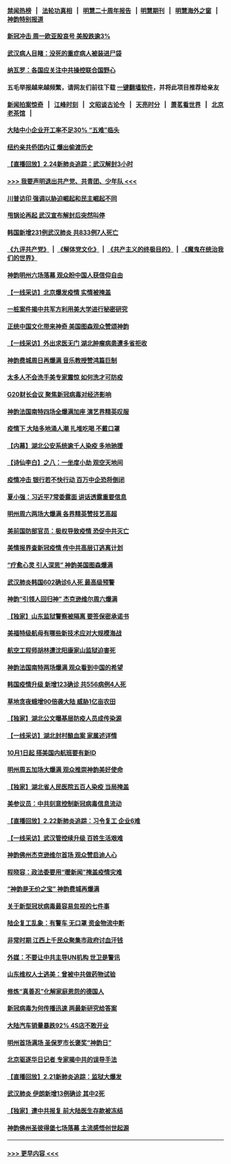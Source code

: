 #### [禁闻热榜](热点新闻.md?=0)  &nbsp;&nbsp;|&nbsp;&nbsp; [法轮功真相](https://github.com/gfw-breaker/truth/blob/master/README.md?=0) &nbsp;&nbsp;|&nbsp;&nbsp; [明慧二十周年报告](https://github.com/gfw-breaker/mh-reports/blob/master/README.md?=0) &nbsp;&nbsp;|&nbsp;&nbsp;[明慧期刊](https://github.com/gfw-breaker/mh-qikan) &nbsp;&nbsp;|&nbsp;&nbsp; [明慧海外之窗](https://github.com/gfw-breaker/mh-news/blob/master/README.md?=0) &nbsp;&nbsp;|&nbsp;&nbsp; [神韵特别报道](https://github.com/gfw-breaker/mh-news/blob/master/shenyun.md?=0)
#### [新冠冲击 周一欧亚股哀号 美股跌逾3%](../pages/nf4514/n11892648.md?t=02250631) 
#### [武汉病人目睹：没死的重症病人被装进尸袋](../pages/nf4514/n11892728.md?t=02250631) 
#### [纳瓦罗：各国应关注中共操控联合国野心](../pages/nf4514/n11892856.md?t=02250631) 
#### 五毛举报越来越频繁，请网友们前往下载 [一键翻墙软件](https://github.com/gfw-breaker/ssr-accounts)，并将此项目推荐给亲友
#### [新闻拍案惊奇](https://github.com/gfw-breaker/banned-news/blob/master/pages/link4.md) &nbsp;&nbsp;|&nbsp;&nbsp; [江峰时刻](https://github.com/gfw-breaker/banned-news/blob/master/pages/link4.md) &nbsp;&nbsp;|&nbsp;&nbsp; [文昭谈古论今](https://github.com/gfw-breaker/banned-news/blob/master/pages/link4.md) &nbsp;&nbsp;|&nbsp;&nbsp; [天亮时分](https://github.com/gfw-breaker/banned-news/blob/master/pages/link4.md) &nbsp;&nbsp;|&nbsp;&nbsp; [萧茗看世界](https://github.com/gfw-breaker/banned-news/blob/master/pages/link4.md) &nbsp;&nbsp;|&nbsp;&nbsp; [北京老茶馆](https://github.com/gfw-breaker/banned-news/blob/master/pages/link4.md) &nbsp;&nbsp;|&nbsp;&nbsp; 
#### [大陆中小企业开工率不足30% “五难”临头](../pages/nf4514/n11892702.md?t=02250631) 
#### [纽约亲共侨团内讧 爆出偷渡历史](../pages/nf4514/n11891235.md?t=02250631) 
#### [【直播回放】2.24新肺炎追踪：武汉解封3小时](../pages/nf4514/n11892242.md?t=02250631) 
#### [>>> 我要声明退出共产党、共青团、少年队 <<<](https://github.com/begood0513/goodnews/blob/master/quit/letter.md) 
#### [川普访印 强调以胁迫崛起和民主崛起不同](../pages/nf4514/n11891855.md?t=02250631) 
#### [甩锅论再起 武汉宣布解封后突然叫停](../pages/nf4514/n11891989.md?t=02250631) 
#### [韩国新增231例武汉肺炎 共833例7人死亡](../pages/nf4514/n11891919.md?t=02250631) 
#### [《九评共产党》](https://github.com/begood0513/9ping.md/blob/master/README.md) &nbsp;|&nbsp; [《解体党文化》](../../../../jtdwh.md/blob/master/README.md)  &nbsp;|&nbsp; [《共产主义的终极目的》](../../../../gczydzjmd.md/blob/master/README.md) &nbsp;|&nbsp; [《魔鬼在统治我们的世界》](../../../../mgztzwmdsj.md/blob/master/README.md) 
#### [神韵明州六场落幕 观众盼中国人获信仰自由](../pages/nf4514/n11891826.md?t=02250631) 
#### [【一线采访】北京爆发疫情 实情被掩盖](../pages/nf4514/n11891627.md?t=02250631) 
#### [一桩案件揭中共军方利用美大学进行秘密研究](../pages/nf4514/n11891206.md?t=02250631) 
#### [正统中国文化带来神奇 美国图森观众赞颂神韵](../pages/nf4514/n11891434.md?t=02250631) 
#### [【一线采访】外出求医无门 湖北肿瘤病患遭多省拒收](../pages/nf4514/n11891119.md?t=02250631) 
#### [神韵费城周日再爆满 音乐教授赞鸿篇巨制](../pages/nf4514/n11890995.md?t=02250631) 
#### [太多人不会洗手美专家震惊 如何洗才可防疫](../pages/nf4514/n11875866.md?t=02250631) 
#### [G20财长会议 聚焦新冠病毒对经济影响](../pages/nf4514/n11890400.md?t=02250631) 
#### [神韵法国南特四场全爆满加座 演艺界精英叹服](../pages/nf4514/n11890586.md?t=02250631) 
#### [疫情下 大陆多地涌人潮 扎堆吃喝 不戴口罩](../pages/nf4514/n11890199.md?t=02250631) 
#### [【内幕】湖北公安系统逾千人染疫 多地驰援](../pages/nf4514/n11888526.md?t=02250631) 
#### [【诗仙李白】之八：一坐度小劫 观空天地间](../pages/nf4514/n11880859.md?t=02250631) 
#### [疫情冲击 银行若不快行动 百万中企恐将倒闭](../pages/nf4514/n11890255.md?t=02250631) 
#### [夏小强：习近平7常委露面 讲话透露重要信息](../pages/nf4514/n11890133.md?t=02250631) 
#### [明州周六两场大爆满 各界精英赞技艺高超](../pages/nf4514/n11890029.md?t=02250631) 
#### [美前国防部官员：极权导致疫情 恐促中共灭亡](../pages/nf4514/n11889092.md?t=02250631) 
#### [美情报界查新冠疫情 传中共高层订逃离计划](../pages/nf4514/n11888161.md?t=02250631) 
#### [“疗愈心灵 引人深思” 神韵美国图森爆满](../pages/nf4514/n11889889.md?t=02250631) 
#### [武汉肺炎韩国602确诊6人死 最高级预警](../pages/nf4514/n11889715.md?t=02250631) 
#### [神韵“引领人回归神” 杰克逊维尔周六爆满](../pages/nf4514/n11889630.md?t=02250631) 
#### [【独家】山东监狱警察被隔离 要签保密承诺书](../pages/nf4514/n11889454.md?t=02250631) 
#### [美福特级航母有哪些新技术应对大规模海战](../pages/nf4514/n11882087.md?t=02250631) 
#### [航空工程师胡林遭沈阳康家山监狱迫害死](../pages/nf4514/n11888407.md?t=02250631) 
#### [神韵法国南特两场爆满 观众看到中国的希望](../pages/nf4514/n11888918.md?t=02250631) 
#### [韩国疫情升级 新增123确诊 共556病例4人死](../pages/nf4514/n11888882.md?t=02250631) 
#### [草地贪夜蛾增90倍袭大陆 威胁1亿亩农田](../pages/nf4514/n11888493.md?t=02250631) 
#### [【独家】湖北公文曝基层防疫人员成传染源](../pages/nf4514/n11887125.md?t=02250631) 
#### [【一线采访】湖北封村酿血案 家属述详情](../pages/nf4514/n11888368.md?t=02250631) 
#### [10月1日起 搭美国内航班要有新ID](../pages/nf4514/n11888243.md?t=02250631) 
#### [明州周五加场大爆满 观众推崇神韵美好使命](../pages/nf4514/n11888062.md?t=02250631) 
#### [【独家】湖北省人民医院五百人染疫 当局掩盖](../pages/nf4514/n11888080.md?t=02250631) 
#### [美参议员：中共刻意控制新冠病毒信息流动](../pages/nf4514/n11887949.md?t=02250631) 
#### [【直播回放】2.22新肺炎追踪：习令复工 企业6难](../pages/nf4514/n11887888.md?t=02250631) 
#### [【一线采访】武汉管控续升级 百姓生活艰难](../pages/nf4514/n11886970.md?t=02250631) 
#### [神韵佛州杰克逊维尔首场 观众赞启迪人心](../pages/nf4514/n11887811.md?t=02250631) 
#### [程晓容：政法委要用“暖新闻”掩盖疫情灾难](../pages/nf4514/n11887567.md?t=02250631) 
#### [“神韵是无价之宝” 神韵费城再爆满](../pages/nf4514/n11887726.md?t=02250631) 
#### [关于新型冠状病毒最容易忽视的七件事](../pages/nf4514/n11886753.md?t=02250631) 
#### [陆企复工乱象：有警车 无口罩 资金物流中断](../pages/nf4514/n11886914.md?t=02250631) 
#### [非常时期 江西上千民众聚集市政府讨血汗钱](../pages/nf4514/n11886708.md?t=02250631) 
#### [外媒：不要让中共主导UN机构 世卫是警讯](../pages/nf4514/n11886401.md?t=02250631) 
#### [山东维权人士逃美：曾被中共做药物试验](../pages/nf4514/n11884557.md?t=02250631) 
#### [修炼“真善忍”化解家庭恩怨的德国人](../pages/nf4514/n11886559.md?t=02250631) 
#### [新冠病毒为何传播迅速 两最新研究给答案](../pages/nf4514/n11886505.md?t=02250631) 
#### [大陆汽车销量暴跌92% 4S店不敢开业](../pages/nf4514/n11886391.md?t=02250631) 
#### [明州首场满场 圣保罗市长褒奖“神韵日”](../pages/nf4514/n11886134.md?t=02250631) 
#### [北京驱逐华日记者 专家揭中共的误导手法](../pages/nf4514/n11886124.md?t=02250631) 
#### [【直播回放】2.21新肺炎追踪：监狱大爆发](../pages/nf4514/n11886081.md?t=02250631) 
#### [武汉肺炎 伊朗新增13例确诊 其中2死](../pages/nf4514/n11885880.md?t=02250631) 
#### [【独家】遭中共报复 前大陆医生存款被冻结](../pages/nf4514/n11884783.md?t=02250631) 
#### [神韵佛州圣彼得堡七场落幕 主流感悟创世起源](../pages/nf4514/n11885432.md?t=02250631) 

----
#### [ >>> 更早内容 <<< ](../indexes/nf4514-earlier.md)

